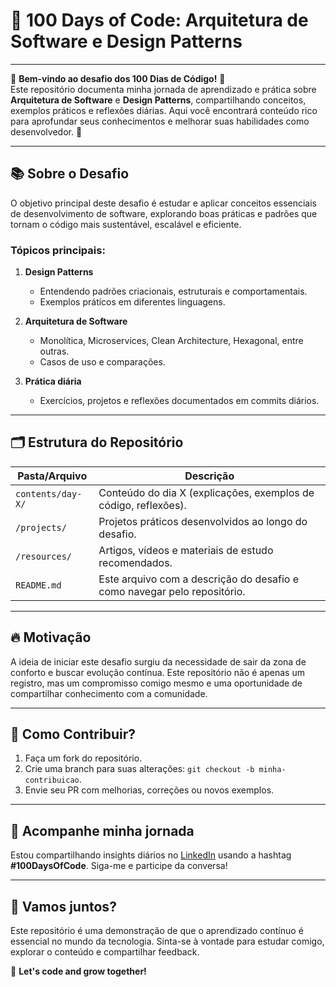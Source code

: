 # 📝 100 Days of Code: Arquitetura de Software e Design Patterns

---

🌟 **Bem-vindo ao desafio dos 100 Dias de Código!** 🌟  
Este repositório documenta minha jornada de aprendizado e prática sobre **Arquitetura de Software** e **Design Patterns**, compartilhando conceitos, exemplos práticos e reflexões diárias. Aqui você encontrará conteúdo rico para aprofundar seus conhecimentos e melhorar suas habilidades como desenvolvedor. 🚀  

---

## 📚 Sobre o Desafio  
O objetivo principal deste desafio é estudar e aplicar conceitos essenciais de desenvolvimento de software, explorando boas práticas e padrões que tornam o código mais sustentável, escalável e eficiente.  

### **Tópicos principais:**
1. **Design Patterns**  
   - Entendendo padrões criacionais, estruturais e comportamentais.  
   - Exemplos práticos em diferentes linguagens.  

2. **Arquitetura de Software**  
   - Monolítica, Microservices, Clean Architecture, Hexagonal, entre outras.  
   - Casos de uso e comparações.  

3. **Prática diária**  
   - Exercícios, projetos e reflexões documentados em commits diários.  

---

## 🗂️ Estrutura do Repositório  

| **Pasta/Arquivo** | **Descrição**                                                                 |
|--------------------|------------------------------------------------------------------------------|
| `contents/day-X/`  | Conteúdo do dia X (explicações, exemplos de código, reflexões).             |
| `/projects/`       | Projetos práticos desenvolvidos ao longo do desafio.                       |
| `/resources/`      | Artigos, vídeos e materiais de estudo recomendados.                        |
| `README.md`        | Este arquivo com a descrição do desafio e como navegar pelo repositório.   |

---

## 🔥 Motivação  
A ideia de iniciar este desafio surgiu da necessidade de sair da zona de conforto e buscar evolução contínua. Este repositório não é apenas um registro, mas um compromisso comigo mesmo e uma oportunidade de compartilhar conhecimento com a comunidade.  

---

## 🤝 Como Contribuir?  
1. Faça um fork do repositório.  
2. Crie uma branch para suas alterações: `git checkout -b minha-contribuicao`.  
3. Envie seu PR com melhorias, correções ou novos exemplos.  

---

## 📢 Acompanhe minha jornada  
Estou compartilhando insights diários no [LinkedIn](https://www.linkedin.com/in/tamicaires/) usando a hashtag **#100DaysOfCode**. Siga-me e participe da conversa!  

---

## 🚀 Vamos juntos?  
Este repositório é uma demonstração de que o aprendizado contínuo é essencial no mundo da tecnologia. Sinta-se à vontade para estudar comigo, explorar o conteúdo e compartilhar feedback.  

🎯 **Let's code and grow together!**  
